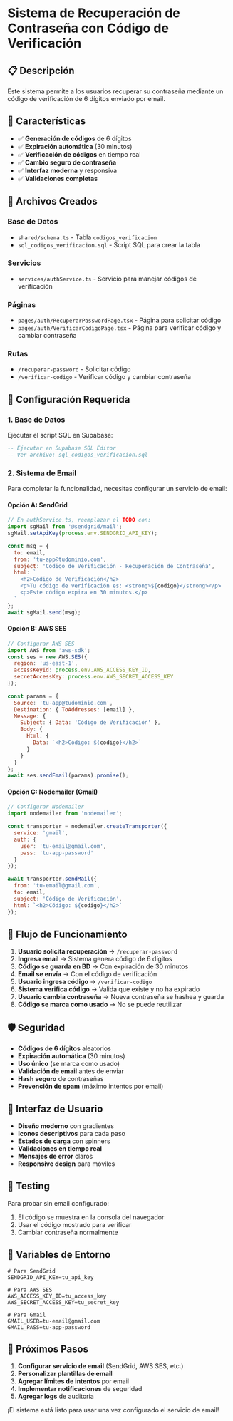 # Sistema de Recuperación de Contraseña con Código de Verificación

## 📋 Descripción

Este sistema permite a los usuarios recuperar su contraseña mediante un código de verificación de 6 dígitos enviado por email.

## 🚀 Características

- ✅ **Generación de códigos** de 6 dígitos
- ✅ **Expiración automática** (30 minutos)
- ✅ **Verificación de códigos** en tiempo real
- ✅ **Cambio seguro de contraseña**
- ✅ **Interfaz moderna** y responsiva
- ✅ **Validaciones completas**

## 📁 Archivos Creados

### Base de Datos
- `shared/schema.ts` - Tabla `codigos_verificacion`
- `sql_codigos_verificacion.sql` - Script SQL para crear la tabla

### Servicios
- `services/authService.ts` - Servicio para manejar códigos de verificación

### Páginas
- `pages/auth/RecuperarPasswordPage.tsx` - Página para solicitar código
- `pages/auth/VerificarCodigoPage.tsx` - Página para verificar código y cambiar contraseña

### Rutas
- `/recuperar-password` - Solicitar código
- `/verificar-codigo` - Verificar código y cambiar contraseña

## 🔧 Configuración Requerida

### 1. Base de Datos
Ejecutar el script SQL en Supabase:
```sql
-- Ejecutar en Supabase SQL Editor
-- Ver archivo: sql_codigos_verificacion.sql
```

### 2. Sistema de Email
Para completar la funcionalidad, necesitas configurar un servicio de email:

#### Opción A: SendGrid
```javascript
// En authService.ts, reemplazar el TODO con:
import sgMail from '@sendgrid/mail';
sgMail.setApiKey(process.env.SENDGRID_API_KEY);

const msg = {
  to: email,
  from: 'tu-app@tudominio.com',
  subject: 'Código de Verificación - Recuperación de Contraseña',
  html: `
    <h2>Código de Verificación</h2>
    <p>Tu código de verificación es: <strong>${codigo}</strong></p>
    <p>Este código expira en 30 minutos.</p>
  `
};
await sgMail.send(msg);
```

#### Opción B: AWS SES
```javascript
// Configurar AWS SES
import AWS from 'aws-sdk';
const ses = new AWS.SES({
  region: 'us-east-1',
  accessKeyId: process.env.AWS_ACCESS_KEY_ID,
  secretAccessKey: process.env.AWS_SECRET_ACCESS_KEY
});

const params = {
  Source: 'tu-app@tudominio.com',
  Destination: { ToAddresses: [email] },
  Message: {
    Subject: { Data: 'Código de Verificación' },
    Body: {
      Html: {
        Data: `<h2>Código: ${codigo}</h2>`
      }
    }
  }
};
await ses.sendEmail(params).promise();
```

#### Opción C: Nodemailer (Gmail)
```javascript
// Configurar Nodemailer
import nodemailer from 'nodemailer';

const transporter = nodemailer.createTransporter({
  service: 'gmail',
  auth: {
    user: 'tu-email@gmail.com',
    pass: 'tu-app-password'
  }
});

await transporter.sendMail({
  from: 'tu-email@gmail.com',
  to: email,
  subject: 'Código de Verificación',
  html: `<h2>Código: ${codigo}</h2>`
});
```

## 🔄 Flujo de Funcionamiento

1. **Usuario solicita recuperación** → `/recuperar-password`
2. **Ingresa email** → Sistema genera código de 6 dígitos
3. **Código se guarda en BD** → Con expiración de 30 minutos
4. **Email se envía** → Con el código de verificación
5. **Usuario ingresa código** → `/verificar-codigo`
6. **Sistema verifica código** → Valida que existe y no ha expirado
7. **Usuario cambia contraseña** → Nueva contraseña se hashea y guarda
8. **Código se marca como usado** → No se puede reutilizar

## 🛡️ Seguridad

- **Códigos de 6 dígitos** aleatorios
- **Expiración automática** (30 minutos)
- **Uso único** (se marca como usado)
- **Validación de email** antes de enviar
- **Hash seguro** de contraseñas
- **Prevención de spam** (máximo intentos por email)

## 🎨 Interfaz de Usuario

- **Diseño moderno** con gradientes
- **Iconos descriptivos** para cada paso
- **Estados de carga** con spinners
- **Validaciones en tiempo real**
- **Mensajes de error** claros
- **Responsive design** para móviles

## 🧪 Testing

Para probar sin email configurado:
1. El código se muestra en la consola del navegador
2. Usar el código mostrado para verificar
3. Cambiar contraseña normalmente

## 📝 Variables de Entorno

```env
# Para SendGrid
SENDGRID_API_KEY=tu_api_key

# Para AWS SES
AWS_ACCESS_KEY_ID=tu_access_key
AWS_SECRET_ACCESS_KEY=tu_secret_key

# Para Gmail
GMAIL_USER=tu-email@gmail.com
GMAIL_PASS=tu-app-password
```

## 🚀 Próximos Pasos

1. **Configurar servicio de email** (SendGrid, AWS SES, etc.)
2. **Personalizar plantillas de email**
3. **Agregar límites de intentos** por email
4. **Implementar notificaciones** de seguridad
5. **Agregar logs** de auditoría

¡El sistema está listo para usar una vez configurado el servicio de email! 